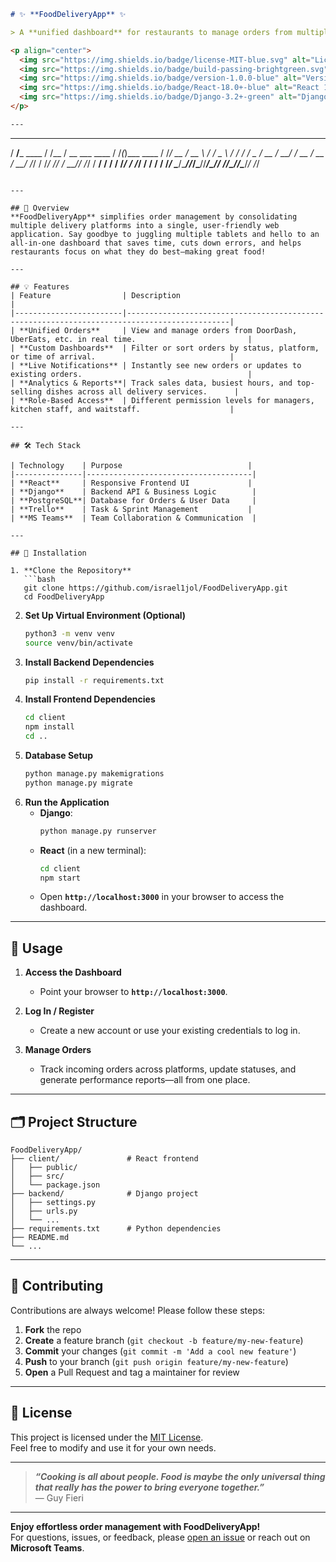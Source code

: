 ```markdown
# ✨ **FoodDeliveryApp** ✨

> A **unified dashboard** for restaurants to manage orders from multiple delivery platforms (DoorDash, UberEats, etc.) in one place.

<p align="center">
  <img src="https://img.shields.io/badge/license-MIT-blue.svg" alt="License" />
  <img src="https://img.shields.io/badge/build-passing-brightgreen.svg" alt="Build Status" />
  <img src="https://img.shields.io/badge/version-1.0.0-blue" alt="Version" />
  <img src="https://img.shields.io/badge/React-18.0+-blue" alt="React 18+"/>
  <img src="https://img.shields.io/badge/Django-3.2+-green" alt="Django 3.2+"/>
</p>

---

```
   ____             __      ____            __  _           
  / __/___  ____   / /__   / __ \___  ____  / /_(_)___  ____ 
 / /_/ __ \/ __ \ / / _ \ / / / / _ \/ __ \/ __/ / __ \/ __ \
/ __/ /_/ / /_/ // /  __// /_/ /  __/ / / / /_/ / /_/ / / / /
/_/  \____/\____//_/\___//_____/\___/_/ /_/\__/_/\____/_/ /_/ 
```

---

## 🚀 Overview
**FoodDeliveryApp** simplifies order management by consolidating multiple delivery platforms into a single, user-friendly web application. Say goodbye to juggling multiple tablets and hello to an all-in-one dashboard that saves time, cuts down errors, and helps restaurants focus on what they do best—making great food!

---

## 💡 Features
| Feature                | Description                                                                                 |
|------------------------|---------------------------------------------------------------------------------------------|
| **Unified Orders**     | View and manage orders from DoorDash, UberEats, etc. in real time.                         |
| **Custom Dashboards**  | Filter or sort orders by status, platform, or time of arrival.                              |
| **Live Notifications** | Instantly see new orders or updates to existing orders.                                     |
| **Analytics & Reports**| Track sales data, busiest hours, and top-selling dishes across all delivery services.      |
| **Role-Based Access**  | Different permission levels for managers, kitchen staff, and waitstaff.                    |

---

## 🛠 Tech Stack

| Technology    | Purpose                            |
|---------------|-------------------------------------|
| **React**     | Responsive Frontend UI             |
| **Django**    | Backend API & Business Logic        |
| **PostgreSQL**| Database for Orders & User Data     |
| **Trello**    | Task & Sprint Management           |
| **MS Teams**  | Team Collaboration & Communication  |

---

## 🔧 Installation

1. **Clone the Repository**  
   ```bash
   git clone https://github.com/israel1jol/FoodDeliveryApp.git
   cd FoodDeliveryApp
   ```
2. **Set Up Virtual Environment (Optional)**  
   ```bash
   python3 -m venv venv
   source venv/bin/activate
   ```
3. **Install Backend Dependencies**  
   ```bash
   pip install -r requirements.txt
   ```
4. **Install Frontend Dependencies**  
   ```bash
   cd client
   npm install
   cd ..
   ```
5. **Database Setup**  
   ```bash
   python manage.py makemigrations
   python manage.py migrate
   ```
6. **Run the Application**  
   - **Django**:  
     ```bash
     python manage.py runserver
     ```
   - **React** (in a new terminal):  
     ```bash
     cd client
     npm start
     ```
   - Open **`http://localhost:3000`** in your browser to access the dashboard.

---

## 🎉 Usage

1. **Access the Dashboard**  
   - Point your browser to **`http://localhost:3000`**.

2. **Log In / Register**  
   - Create a new account or use your existing credentials to log in.

3. **Manage Orders**  
   - Track incoming orders across platforms, update statuses, and generate performance reports—all from one place.

---

## 🗂 Project Structure
```
FoodDeliveryApp/
├── client/               # React frontend
│   ├── public/
│   ├── src/
│   └── package.json
├── backend/              # Django project
│   ├── settings.py
│   ├── urls.py
│   └── ...
├── requirements.txt      # Python dependencies
├── README.md
└── ...
```

---

## 🤝 Contributing

Contributions are always welcome! Please follow these steps:

1. **Fork** the repo  
2. **Create** a feature branch (`git checkout -b feature/my-new-feature`)  
3. **Commit** your changes (`git commit -m 'Add a cool new feature'`)  
4. **Push** to your branch (`git push origin feature/my-new-feature`)  
5. **Open** a Pull Request and tag a maintainer for review

---

## 📄 License

This project is licensed under the [MIT License](LICENSE).  
Feel free to modify and use it for your own needs.

---

> **_“Cooking is all about people. Food is maybe the only universal thing that really has the power to bring everyone together.”_**  
> — Guy Fieri

---

**Enjoy effortless order management with FoodDeliveryApp!**  
For questions, issues, or feedback, please [open an issue](https://github.com/israel1jol/FoodDeliveryApp/issues) or reach out on **Microsoft Teams**.
```